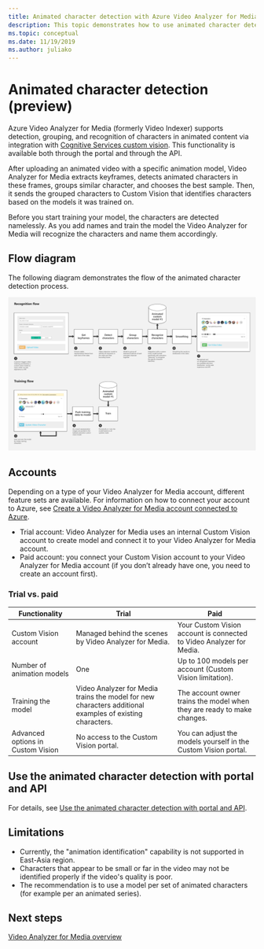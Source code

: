 ```yaml
---
title: Animated character detection with Azure Video Analyzer for Media (formerly Video Indexer)
description: This topic demonstrates how to use animated character detection with Azure Video Analyzer for Media (formerly Video Indexer).
ms.topic: conceptual
ms.date: 11/19/2019
ms.author: juliako
---
```


# Animated character detection (preview)

Azure Video Analyzer for Media (formerly Video Indexer) supports detection, grouping, and recognition of characters in animated content via integration with [Cognitive Services custom vision](https://azure.microsoft.com/services/cognitive-services/custom-vision-service/). This functionality is available both through the portal and through the API.

After uploading an animated video with a specific animation model, Video Analyzer for Media extracts keyframes, detects animated characters in these frames, groups similar character, and chooses the best sample. Then, it sends the grouped characters to Custom Vision that identifies characters based on the models it was trained on. 

Before you start training your model, the characters are detected namelessly. As you add names and train the model the Video Analyzer for Media will recognize the characters and name them accordingly.

## Flow diagram

The following diagram demonstrates the flow of the animated character detection process.

![Flow diagram](./media/animated-characters-recognition/flow.png)

## Accounts

Depending on a type of your Video Analyzer for Media account, different feature sets are available. For information on how to connect your account to Azure, see [Create a Video Analyzer for Media account connected to Azure](connect-to-azure.md).

* Trial account: Video Analyzer for Media uses an internal Custom Vision account to create model and connect it to your Video Analyzer for Media account. 
* Paid account: you connect your Custom Vision account to your Video Analyzer for Media account (if you don’t already have one, you need to create an account first).

### Trial vs. paid

|Functionality|Trial|Paid|
|---|---|---|
|Custom Vision account|Managed behind the scenes by Video Analyzer for Media. |Your Custom Vision account is connected to Video Analyzer for Media.|
|Number of animation models|One|Up to 100 models per account (Custom Vision limitation).|
|Training the model|Video Analyzer for Media trains the model for new characters additional examples of existing characters.|The account owner trains the model when they are ready to make changes.|
|Advanced options in Custom Vision|No access to the Custom Vision portal.|You can adjust the models yourself in the Custom Vision portal.|

## Use the animated character detection with portal  and API

For details, see [Use the animated character detection with portal and API](animated-characters-recognition-how-to.md).

## Limitations

* Currently, the "animation identification" capability is not supported in East-Asia region.
* Characters that appear to be small or far in the video may not be identified properly if the video's quality is poor.
* The recommendation is to use a model per set of animated characters (for example per an animated series).

## Next steps

[Video Analyzer for Media overview](video-indexer-overview.md)
